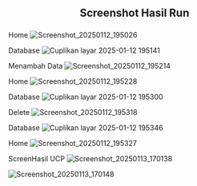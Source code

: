 <h2 align="center">Screenshot Hasil Run</h2>

###

Home
![Screenshot_20250112_195026](https://github.com/user-attachments/assets/5b73e0a3-604c-45fe-9fb9-577da80afae3)

Database
![Cuplikan layar 2025-01-12 195141](https://github.com/user-attachments/assets/fc0c974e-76df-46fb-93b3-9bee792b5758)

Menambah Data
![Screenshot_20250112_195214](https://github.com/user-attachments/assets/d7e22aad-81fa-405d-b68f-7b17e72d872c)

Home
![Screenshot_20250112_195228](https://github.com/user-attachments/assets/b51435ea-7714-410f-9dc6-8119f4709d0e)

Database
![Cuplikan layar 2025-01-12 195300](https://github.com/user-attachments/assets/88dda83f-26c3-4561-9760-a0fdb4f6e1a3)

Delete
![Screenshot_20250112_195318](https://github.com/user-attachments/assets/05cfdfc7-5dde-4b46-809c-02b41e817780)

Database
![Cuplikan layar 2025-01-12 195346](https://github.com/user-attachments/assets/d4978cda-f735-4201-95a7-c2a4319e990b)

Home
![Screenshot_20250112_195327](https://github.com/user-attachments/assets/2874752f-1332-47a9-8744-c347891ea92c)


ScreenHasil UCP
![Screenshot_20250113_170138](https://github.com/user-attachments/assets/4642f6a0-b777-4835-bd66-a1b6793c297a)

![Screenshot_20250113_170148](https://github.com/user-attachments/assets/3b9bfac9-d0cc-4093-9e18-4068915a67d1)
